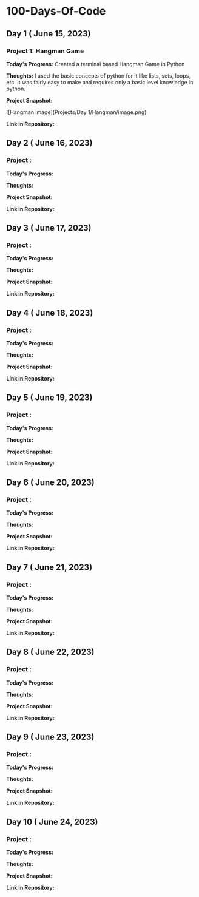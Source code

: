 # 100-Days-Of-Code

## Day 1 ( June 15, 2023)

### Project 1: Hangman Game

**Today's Progress:** Created a terminal based Hangman Game in Python

**Thoughts:** I used the basic concepts of python for it like lists, sets, loops, etc. It was fairly easy to make and requires only a basic level knowledge in python.

**Project Snapshot:**

![Hangman image](Projects/Day 1/Hangman/image.png)


**Link in Repository:** 



## Day 2 ( June 16, 2023)

### Project :

**Today's Progress:**

**Thoughts:** 

**Project Snapshot:**

**Link in Repository:** 



## Day 3 ( June 17, 2023)

### Project :

**Today's Progress:**

**Thoughts:** 

**Project Snapshot:**

**Link in Repository:** 




## Day 4 ( June 18, 2023)

### Project :

**Today's Progress:**

**Thoughts:** 

**Project Snapshot:**

**Link in Repository:** 




## Day 5 ( June 19, 2023)

### Project :

**Today's Progress:**

**Thoughts:** 

**Project Snapshot:**

**Link in Repository:** 





## Day 6 ( June 20, 2023)

### Project :

**Today's Progress:**

**Thoughts:** 

**Project Snapshot:**

**Link in Repository:** 





## Day 7 ( June 21, 2023)

### Project :

**Today's Progress:**

**Thoughts:** 

**Project Snapshot:**

**Link in Repository:** 







## Day 8 ( June 22, 2023)

### Project :

**Today's Progress:**

**Thoughts:** 

**Project Snapshot:**

**Link in Repository:** 





## Day 9 ( June 23, 2023)

### Project :

**Today's Progress:**

**Thoughts:** 

**Project Snapshot:**

**Link in Repository:** 





## Day 10 ( June 24, 2023)

### Project :

**Today's Progress:**

**Thoughts:** 

**Project Snapshot:**

**Link in Repository:** 
